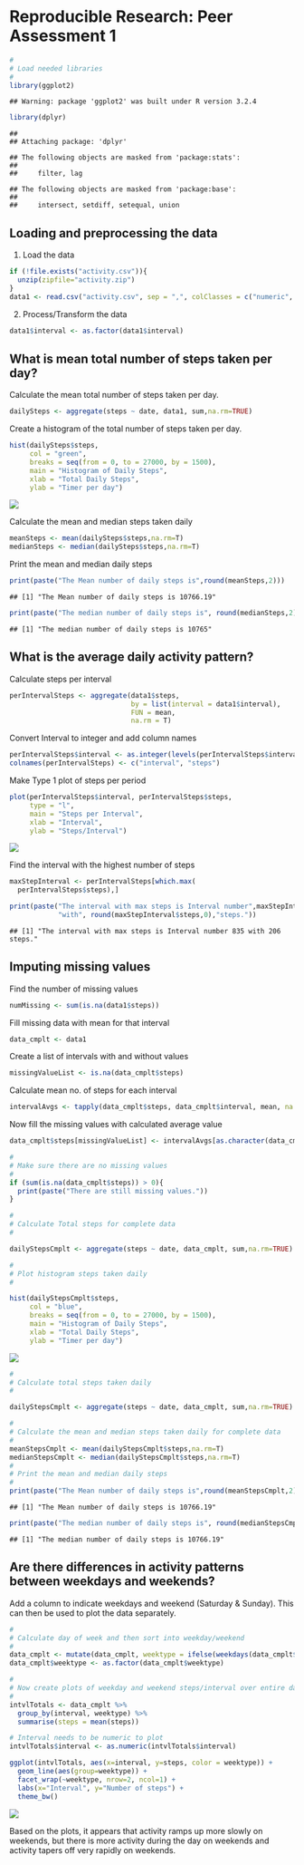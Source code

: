 # Reproducible Research: Peer Assessment 1

```r
#
# Load needed libraries
#
library(ggplot2)
```

```
## Warning: package 'ggplot2' was built under R version 3.2.4
```

```r
library(dplyr)
```

```
## 
## Attaching package: 'dplyr'
```

```
## The following objects are masked from 'package:stats':
## 
##     filter, lag
```

```
## The following objects are masked from 'package:base':
## 
##     intersect, setdiff, setequal, union
```

## Loading and preprocessing the data

1. Load the data  


```r
if (!file.exists("activity.csv")){
  unzip(zipfile="activity.zip")
}  
data1 <- read.csv("activity.csv", sep = ",", colClasses = c("numeric", "Date", "numeric"))
```

2. Process/Transform the data


```r
data1$interval <- as.factor(data1$interval)
```

## What is mean total number of steps taken per day?

Calculate the mean total number of steps taken per day.  

```r
dailySteps <- aggregate(steps ~ date, data1, sum,na.rm=TRUE)
```

Create a histogram of the total number of steps taken per day.


```r
hist(dailySteps$steps, 
     col = "green",
     breaks = seq(from = 0, to = 27000, by = 1500),
     main = "Histogram of Daily Steps", 
     xlab = "Total Daily Steps",
     ylab = "Timer per day")
```

![](PA1_template_files/figure-html/histStepsPerDay-1.png)

Calculate the mean and median steps taken daily  


```r
meanSteps <- mean(dailySteps$steps,na.rm=T)
medianSteps <- median(dailySteps$steps,na.rm=T)
```

Print the mean and median daily steps  


```r
print(paste("The Mean number of daily steps is",round(meanSteps,2)))
```

```
## [1] "The Mean number of daily steps is 10766.19"
```

```r
print(paste("The median number of daily steps is", round(medianSteps,2)))
```

```
## [1] "The median number of daily steps is 10765"
```

## What is the average daily activity pattern?

Calculate steps per interval  


```r
perIntervalSteps <- aggregate(data1$steps,
                              by = list(interval = data1$interval),
                              FUN = mean,
                              na.rm = T)
```

Convert Interval to integer and add column names

```r
perIntervalSteps$interval <- as.integer(levels(perIntervalSteps$interval)[perIntervalSteps$interval])
colnames(perIntervalSteps) <- c("interval", "steps")
```

Make Type 1 plot of steps per period  


```r
plot(perIntervalSteps$interval, perIntervalSteps$steps,
     type = "l",
     main = "Steps per Interval",
     xlab = "Interval",
     ylab = "Steps/Interval")
```

![](PA1_template_files/figure-html/unnamed-chunk-6-1.png)

Find the interval with the highest number of steps  


```r
maxStepInterval <- perIntervalSteps[which.max(  
  perIntervalSteps$steps),]

print(paste("The interval with max steps is Interval number",maxStepInterval$interval,
            "with", round(maxStepInterval$steps,0),"steps."))
```

```
## [1] "The interval with max steps is Interval number 835 with 206 steps."
```


## Imputing missing values

Find the number of missing values  


```r
numMissing <- sum(is.na(data1$steps))
```

Fill missing data with mean for that interval  


```r
data_cmplt <- data1
```

Create a list of intervals with and without values  


```r
missingValueList <- is.na(data_cmplt$steps)
```
Calculate mean no. of steps for each interval  


```r
intervalAvgs <- tapply(data_cmplt$steps, data_cmplt$interval, mean, na.rm=TRUE, simplify=TRUE)
```

Now fill the missing values with calculated average value  


```r
data_cmplt$steps[missingValueList] <- intervalAvgs[as.character(data_cmplt$interval[missingValueList])]
```


```r
#
# Make sure there are no missing values
#
if (sum(is.na(data_cmplt$steps)) > 0){
  print(paste("There are still missing values."))
}

#
# Calculate Total steps for complete data
#

dailyStepsCmplt <- aggregate(steps ~ date, data_cmplt, sum,na.rm=TRUE)

#
# Plot histogram steps taken daily
#

hist(dailyStepsCmplt$steps, 
     col = "blue",
     breaks = seq(from = 0, to = 27000, by = 1500),
     main = "Histogram of Daily Steps", 
     xlab = "Total Daily Steps",
     ylab = "Timer per day")
```

![](PA1_template_files/figure-html/unnamed-chunk-13-1.png)

```r
#
# Calculate total steps taken daily
#

dailyStepsCmplt <- aggregate(steps ~ date, data_cmplt, sum,na.rm=TRUE)

#
# Calculate the mean and median steps taken daily for complete data
#
meanStepsCmplt <- mean(dailyStepsCmplt$steps,na.rm=T)
medianStepsCmplt <- median(dailyStepsCmplt$steps,na.rm=T)
#
# Print the mean and median daily steps
#
print(paste("The Mean number of daily steps is",round(meanStepsCmplt,2)))
```

```
## [1] "The Mean number of daily steps is 10766.19"
```

```r
print(paste("The median number of daily steps is", round(medianStepsCmplt,2)))
```

```
## [1] "The median number of daily steps is 10766.19"
```




## Are there differences in activity patterns between weekdays and weekends?

Add a column to indicate weekdays and weekend (Saturday & Sunday).
This can then be used to plot the data separately.


```r
#
# Calculate day of week and then sort into weekday/weekend
#
data_cmplt <- mutate(data_cmplt, weektype = ifelse(weekdays(data_cmplt$date) == "Saturday" | weekdays(data_cmplt$date) == "Sunday", "weekend", "weekday"))
data_cmplt$weektype <- as.factor(data_cmplt$weektype)

#
# Now create plots of weekday and weekend steps/interval over entire day
#
intvlTotals <- data_cmplt %>%
  group_by(interval, weektype) %>%
  summarise(steps = mean(steps))

# Interval needs to be numeric to plot
intvlTotals$interval <- as.numeric(intvlTotals$interval)

ggplot(intvlTotals, aes(x=interval, y=steps, color = weektype)) + 
  geom_line(aes(group=weektype)) + 
  facet_wrap(~weektype, nrow=2, ncol=1) +
  labs(x="Interval", y="Number of steps") +
  theme_bw()
```

![](PA1_template_files/figure-html/unnamed-chunk-14-1.png)

Based on the plots, it appears that activity ramps up more slowly on
weekends, but there is more activity during the day on weekends and
activity tapers off very rapidly on weekends.
